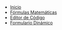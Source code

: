 * [Inicio](/)
* [Fórmulas Matemáticas](secciones/formulas.md)
* [Editor de Código](secciones/editor.md)
* [Formulario Dinámico](secciones/generador.md)
